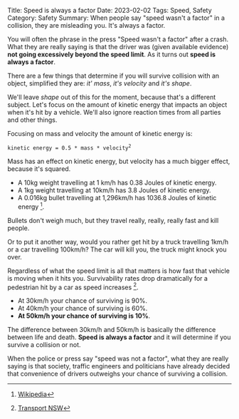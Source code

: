 Title: Speed is always a factor
Date: 2023-02-02
Tags: Speed, Safety
Category: Safety
Summary: When people say "speed wasn't a factor" in a collision, they are misleading you. It's always a factor.

You will often the phrase in the press "Speed wasn't a factor" after a crash. What they are really saying is that the driver was (given available evidence) **not going excessively beyond the speed limit**. As it turns out **speed is always a factor**.

There are a few things that determine if you will survive collision with an object, simplified they are: *it' mass*, *it's velocity* and *it's shape*.

We'll leave *shape* out of this for the moment, because that's a different subject. Let's focus on the amount of kinetic energy that impacts an object when it's hit by a vehicle. We'll also ignore reaction times from all parties and other things.

Focusing on mass and velocity the amount of kinetic energy is:

<code>kinetic energy = 0.5 * mass * velocity<sup>2</sup></code>

Mass has an effect on kinetic energy, but velocity has a much bigger effect, because it's squared.

* A 10kg weight travelling at 1 km/h has 0.38 Joules of kinetic energy. 
* A 1kg weight travelling at 10km/h has 3.8 Joules of kinetic energy.
* A 0.016kg bullet travelling at 1,296km/h has 1036.8 Joules of kinetic energy [^1].

Bullets don't weigh much, but they travel really, really, really fast and kill people.

Or to put it another way, would you rather get hit by a truck travelling 1km/h or a car travelling 100km/h? The car will kill you, the truck might knock you over.

Regardless of what the speed limit is all that matters is how fast that vehicle is moving when it hits you. Survivability rates drop dramatically for a pedestrian hit by a car as speed increases [^2].

* At 30km/h your chance of surviving is 90%.
* At 40km/h your chance of surviving is 60%.
* **At 50km/h your chance of surviving is 10%**.

The difference between 30km/h and 50km/h is basically the difference between life and death. **Speed is always a factor** and it will determine if you survive a collision or not.

When the police or press say "speed was not a factor", what they are really saying is that society, traffic engineers and politicians have already decided that convenience of drivers outweighs your chance of surviving a collision.


[^1]: [Wikipedia](https://en.wikipedia.org/wiki/Physics_of_firearms#Force)

[^2]: [Transport NSW](https://roadsafety.transport.nsw.gov.au/speeding/index.html)